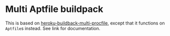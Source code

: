# Multi Aptfile buildpack

This is based on [heroku-buildback-multi-procfile](https://github.com/heroku/heroku-buildpack-multi-procfile), except that it functions on `Aptfile`s instead. See link for documentation.
